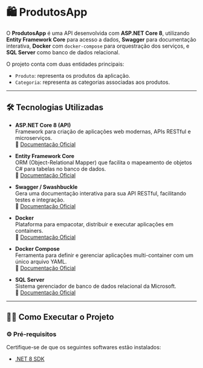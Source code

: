 # 🛍️ ProdutosApp

O **ProdutosApp** é uma API desenvolvida com **ASP.NET Core 8**, utilizando **Entity Framework Core** para acesso a dados, **Swagger** para documentação interativa, **Docker** com `docker-compose` para orquestração dos serviços, e **SQL Server** como banco de dados relacional.

O projeto conta com duas entidades principais:  
- `Produto`: representa os produtos da aplicação.  
- `Categoria`: representa as categorias associadas aos produtos.

---

## 🛠️ Tecnologias Utilizadas

- **ASP.NET Core 8 (API)**  
  Framework para criação de aplicações web modernas, APIs RESTful e microserviços.  
  🔗 [Documentação Oficial](https://learn.microsoft.com/aspnet/core)

- **Entity Framework Core**  
  ORM (Object-Relational Mapper) que facilita o mapeamento de objetos C# para tabelas no banco de dados.  
  🔗 [Documentação Oficial](https://learn.microsoft.com/ef/core)

- **Swagger / Swashbuckle**  
  Gera uma documentação interativa para sua API RESTful, facilitando testes e integração.  
  🔗 [Documentação Oficial](https://github.com/domaindrivendev/Swashbuckle.AspNetCore)

- **Docker**  
  Plataforma para empacotar, distribuir e executar aplicações em containers.  
  🔗 [Documentação Oficial](https://docs.docker.com)

- **Docker Compose**  
  Ferramenta para definir e gerenciar aplicações multi-container com um único arquivo YAML.  
  🔗 [Documentação Oficial](https://docs.docker.com/compose/)

- **SQL Server**  
  Sistema gerenciador de banco de dados relacional da Microsoft.  
  🔗 [Documentação Oficial](https://learn.microsoft.com/sql/sql-server)

---

## 🧑‍💻 Como Executar o Projeto

### ⚙️ Pré-requisitos

Certifique-se de que os seguintes softwares estão instalados:

- [.NET 8 SDK](https://dotnet.microsoft.com/en-us/download/dotnet/8.0)